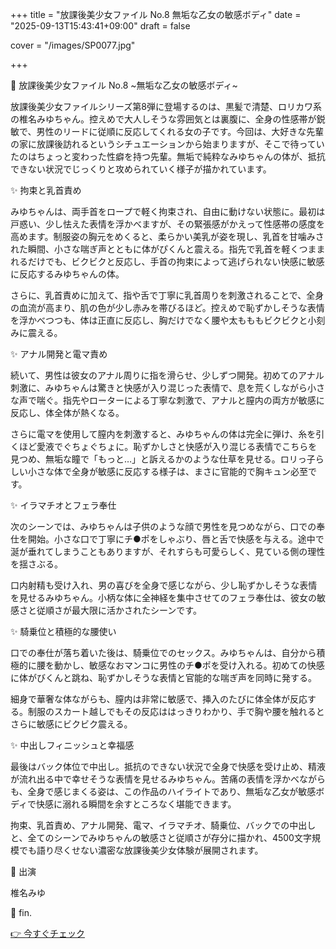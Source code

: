 +++
title = "放課後美少女ファイル No.8 無垢な乙女の敏感ボディ"
date = "2025-09-13T15:43:41+09:00"
draft = false

cover = "/images/SP0077.jpg"

+++



💌 放課後美少女ファイル No.8 ~無垢な乙女の敏感ボディ~



放課後美少女ファイルシリーズ第8弾に登場するのは、黒髪で清楚、ロリカワ系の椎名みゆちゃん。控えめで大人しそうな雰囲気とは裏腹に、全身の性感帯が鋭敏で、男性のリードに従順に反応してくれる女の子です。今回は、大好きな先輩の家に放課後訪れるというシチュエーションから始まりますが、そこで待っていたのはちょっと変わった性癖を持つ先輩。無垢で純粋なみゆちゃんの体が、抵抗できない状況でじっくりと攻められていく様子が描かれています。



✨ 拘束と乳首責め



みゆちゃんは、両手首をロープで軽く拘束され、自由に動けない状態に。最初は戸惑い、少し怯えた表情を浮かべますが、その緊張感がかえって性感帯の感度を高めます。制服姿の胸元をめくると、柔らかい美乳が姿を現し、乳首を甘噛みされた瞬間、小さな喘ぎ声とともに体がぴくんと震える。指先で乳首を軽くつままれるだけでも、ビクビクと反応し、手首の拘束によって逃げられない快感に敏感に反応するみゆちゃんの体。



さらに、乳首責めに加えて、指や舌で丁寧に乳首周りを刺激されることで、全身の血流が高まり、肌の色が少し赤みを帯びるほど。控えめで恥ずかしそうな表情を浮かべつつも、体は正直に反応し、胸だけでなく腰や太もももビクビクと小刻みに震える。



✨ アナル開発と電マ責め



続いて、男性は彼女のアナル周りに指を滑らせ、少しずつ開発。初めてのアナル刺激に、みゆちゃんは驚きと快感が入り混じった表情で、息を荒くしながら小さな声で喘ぐ。指先やローターによる丁寧な刺激で、アナルと膣内の両方が敏感に反応し、体全体が熱くなる。



さらに電マを使用して膣内を刺激すると、みゆちゃんの体は完全に弾け、糸を引くほど愛液でぐちょぐちょに。恥ずかしさと快感が入り混じる表情でこちらを見つめ、無垢な瞳で「もっと…」と訴えるかのような仕草を見せる。ロリっ子らしい小さな体で全身が敏感に反応する様子は、まさに官能的で胸キュン必至です。



✨ イラマチオとフェラ奉仕



次のシーンでは、みゆちゃんは子供のような顔で男性を見つめながら、口での奉仕を開始。小さな口で丁寧にチ●ポをしゃぶり、唇と舌で快感を与える。途中で涎が垂れてしまうこともありますが、それすらも可愛らしく、見ている側の理性を揺さぶる。



口内射精も受け入れ、男の喜びを全身で感じながら、少し恥ずかしそうな表情を見せるみゆちゃん。小柄な体に全神経を集中させてのフェラ奉仕は、彼女の敏感さと従順さが最大限に活かされたシーンです。



✨ 騎乗位と積極的な腰使い



口での奉仕が落ち着いた後は、騎乗位でのセックス。みゆちゃんは、自分から積極的に腰を動かし、敏感なおマンコに男性のチ●ポを受け入れる。初めての快感に体がびくんと跳ね、恥ずかしそうな表情と官能的な喘ぎ声を同時に発する。



細身で華奢な体ながらも、膣内は非常に敏感で、挿入のたびに体全体が反応する。制服のスカート越しでもその反応ははっきりわかり、手で胸や腰を触れるとさらに敏感にビクビク震える。



✨ 中出しフィニッシュと幸福感



最後はバック体位で中出し。抵抗のできない状況で全身で快感を受け止め、精液が流れ出る中で幸せそうな表情を見せるみゆちゃん。苦痛の表情を浮かべながらも、全身で感じまくる姿は、この作品のハイライトであり、無垢な乙女が敏感ボディで快感に溺れる瞬間を余すところなく堪能できます。



拘束、乳首責め、アナル開発、電マ、イラマチオ、騎乗位、バックでの中出しと、全てのシーンでみゆちゃんの敏感さと従順さが存分に描かれ、4500文字規模でも語り尽くせない濃密な放課後美少女体験が展開されます。



💖 出演

椎名みゆ



💖 fin.



[👉 今すぐチェック](https://clear-tv.com/Direct/9290999-290-82844/moviepages/102022_001/index.html)

